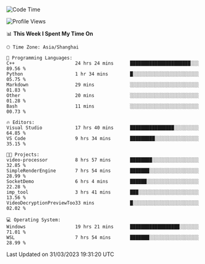 <!--START_SECTION:waka-->
![Code Time](http://img.shields.io/badge/Code%20Time-830%20hrs%2051%20mins-blue)

![Profile Views](http://img.shields.io/badge/Profile%20Views-4-blue)

📊 **This Week I Spent My Time On** 

```text
🕑︎ Time Zone: Asia/Shanghai

💬 Programming Languages: 
C++                      24 hrs 24 mins      ██████████████████████░░░   89.56 % 
Python                   1 hr 34 mins        █░░░░░░░░░░░░░░░░░░░░░░░░   05.75 % 
Markdown                 29 mins             ░░░░░░░░░░░░░░░░░░░░░░░░░   01.83 % 
Other                    20 mins             ░░░░░░░░░░░░░░░░░░░░░░░░░   01.28 % 
Bash                     11 mins             ░░░░░░░░░░░░░░░░░░░░░░░░░   00.73 % 

🔥 Editors: 
Visual Studio            17 hrs 40 mins      ████████████████░░░░░░░░░   64.85 % 
VS Code                  9 hrs 34 mins       █████████░░░░░░░░░░░░░░░░   35.15 % 

🐱‍💻 Projects: 
video-processor          8 hrs 57 mins       ████████░░░░░░░░░░░░░░░░░   32.85 % 
SimpleRenderEngine       7 hrs 54 mins       ███████░░░░░░░░░░░░░░░░░░   28.99 % 
SocketDemo               6 hrs 4 mins        ██████░░░░░░░░░░░░░░░░░░░   22.28 % 
imp_tool                 3 hrs 41 mins       ███░░░░░░░░░░░░░░░░░░░░░░   13.56 % 
VideoDecryptionPreviewToo33 mins             █░░░░░░░░░░░░░░░░░░░░░░░░   02.02 % 

💻 Operating System: 
Windows                  19 hrs 21 mins      ██████████████████░░░░░░░   71.01 % 
WSL                      7 hrs 54 mins       ███████░░░░░░░░░░░░░░░░░░   28.99 % 
```


 Last Updated on 31/03/2023 19:31:20 UTC
<!--END_SECTION:waka-->